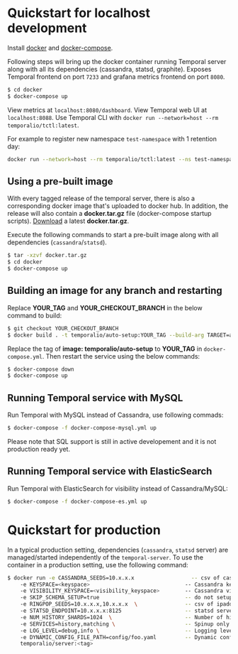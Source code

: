 Quickstart for localhost development
====================================

Install [docker](https://docs.docker.com/engine/installation/) and [docker-compose](https://docs.docker.com/compose/install/).

Following steps will bring up the docker container running Temporal server
along with all its dependencies (cassandra, statsd, graphite). Exposes Temporal
frontend on port `7233` and grafana metrics frontend on port `8080`.

```bash
$ cd docker
$ docker-compose up
```

View metrics at `localhost:8080/dashboard`.
View Temporal web UI at `localhost:8088`.
Use Temporal CLI with `docker run --network=host --rm temporalio/tctl:latest`.

For example to register new namespace `test-namespace` with 1 retention day:
```bash
docker run --network=host --rm temporalio/tctl:latest --ns test-namespace namespace register -rd 1`
```

Using a pre-built image
-----------------------
With every tagged release of the temporal server, there is also a corresponding
docker image that's uploaded to docker hub. In addition, the release will also
contain a **docker.tar.gz** file (docker-compose startup scripts). 
[Download](https://github.com/temporalio/temporal/releases/latest) a latest **docker.tar.gz**.

Execute the following
commands to start a pre-built image along with all dependencies (`cassandra`/`statsd`).

```bash
$ tar -xzvf docker.tar.gz
$ cd docker
$ docker-compose up
```

Building an image for any branch and restarting
-----------------------------------------
Replace **YOUR_TAG** and **YOUR_CHECKOUT_BRANCH** in the below command to build:
```bash
$ git checkout YOUR_CHECKOUT_BRANCH
$ docker build . -t temporalio/auto-setup:YOUR_TAG --build-arg TARGET=auto-setup
```
Replace the tag of **image: temporalio/auto-setup** to **YOUR_TAG** in `docker-compose.yml`.
Then restart the service using the below commands:
```bash
$ docker-compose down
$ docker-compose up
```

Running Temporal service with MySQL
-----------------------------------------

Run Temporal with MySQL instead of Cassandra, use following commads:

```bash
$ docker-compose -f docker-compose-mysql.yml up
```

Please note that SQL support is still in active developement and it is not production ready yet.

Running Temporal service with ElasticSearch
-----------------------------------------

Run Temporal with ElasticSearch for visibility instead of Cassandra/MySQL:

```bash
$ docker-compose -f docker-compose-es.yml up
``` 

Quickstart for production
=========================
In a typical production setting, dependencies (`cassandra`, `statsd` server) are
managed/started independently of the `temporal-server`. To use the container in
a production setting, use the following command:

```bash
$ docker run -e CASSANDRA_SEEDS=10.x.x.x                  -- csv of cassandra server ipaddrs
    -e KEYSPACE=<keyspace>                              -- Cassandra keyspace
    -e VISIBILITY_KEYSPACE=<visibility_keyspace>        -- Cassandra visibility keyspace
    -e SKIP_SCHEMA_SETUP=true                           -- do not setup cassandra schema during startup
    -e RINGPOP_SEEDS=10.x.x.x,10.x.x.x  \               -- csv of ipaddrs for gossip bootstrap
    -e STATSD_ENDPOINT=10.x.x.x:8125                    -- statsd server endpoint
    -e NUM_HISTORY_SHARDS=1024  \                       -- Number of history shards
    -e SERVICES=history,matching \                      -- Spinup only the provided services
    -e LOG_LEVEL=debug,info \                           -- Logging level
    -e DYNAMIC_CONFIG_FILE_PATH=config/foo.yaml         -- Dynamic config file to be watched
    temporalio/server:<tag>
```

